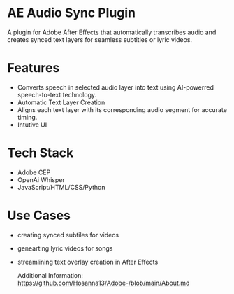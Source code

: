 # AE Audio Sync Plugin 
A plugin for Adobe After Effects that automatically transcribes audio and creates synced text layers for seamless subtitles or lyric videos.

# Features 
- Converts speech in selected audio layer into text using AI-powerred speech-to-text technology.
- Automatic Text Layer Creation
- Aligns each text layer with its corresponding audio segment for accurate timing.
- Intutive UI

# Tech Stack
- Adobe CEP
- OpenAi Whisper
- JavaScript/HTML/CSS/Python

# Use Cases
- creating synced subtiles for videos
- genearting lyric videos for songs
- streamlining text overlay creation in After Effects

  Additional Information:
  https://github.com/Hosanna13/Adobe-/blob/main/About.md 
